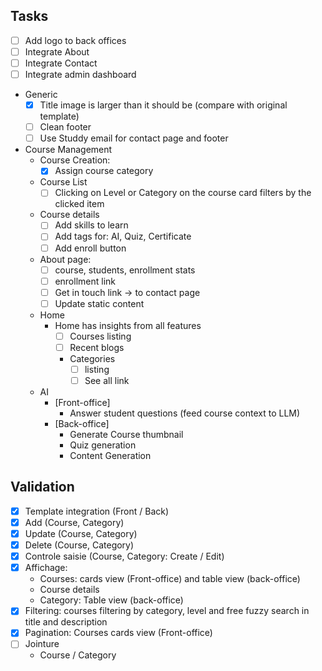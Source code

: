 ## Tasks
- [ ] Add logo to back offices
- [ ] Integrate About
- [ ] Integrate Contact
- [ ] Integrate admin dashboard
- Generic
    - [X] Title image is larger than it should be (compare with original template)
    - [ ] Clean footer
    - [ ] Use Studdy email for contact page and footer
- Course Management
    - Course Creation:
        - [X] Assign course category
    - Course List
        - [ ] Clicking on Level or Category on the course card filters by the clicked item
    - Course details
        - [ ] Add skills to learn
        - [ ] Add tags for: AI, Quiz, Certificate
        - [ ] Add enroll button
    - About page:
        - [ ] course, students, enrollment stats
        - [ ] enrollment link
        - [ ] Get in touch link -> to contact page
        - [ ] Update static content
    - Home
        - Home has insights from all features
            - [ ] Courses listing
            - [ ] Recent blogs
            - Categories
                - [ ] listing
                - [ ] See all link
    - AI
        - [Front-office]
            - Answer student questions (feed course context to LLM)
        - [Back-office]
            - Generate Course thumbnail
            - Quiz generation
            - Content Generation


## Validation
- [X] Template integration (Front / Back)
- [X] Add (Course, Category)
- [X] Update (Course, Category)
- [X] Delete (Course, Category)
- [X] Controle saisie (Course, Category: Create / Edit)
- [X] Affichage:
    - Courses: cards view (Front-office) and table view (back-office)
    - Course details
    - Category: Table view (back-office)
- [X] Filtering: courses filtering by category, level and free fuzzy search in title and description
- [X] Pagination: Courses cards view (Front-office)
- [ ] Jointure
  - Course / Category